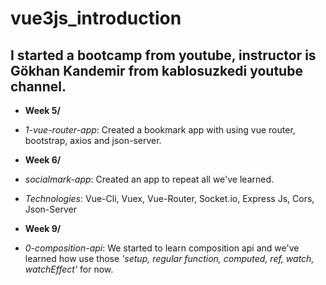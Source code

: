 # vue3js_introduction
## I started a bootcamp from youtube, instructor is Gökhan Kandemir from kablosuzkedi youtube channel.


- **Week 5/**
- *1-vue-router-app*: Created a bookmark app with using vue router, bootstrap, axios and json-server.

- **Week 6/**
- *socialmark-app*: Created an app to repeat all we've learned. 
- *Technologies*: Vue-Cli, Vuex, Vue-Router, Socket.io, Express Js, Cors, Json-Server

- **Week 9/**
- *0-composition-api*: We started to learn composition api and we've learned how use those *'setup, regular function, computed, ref, watch, watchEffect'*  for now.